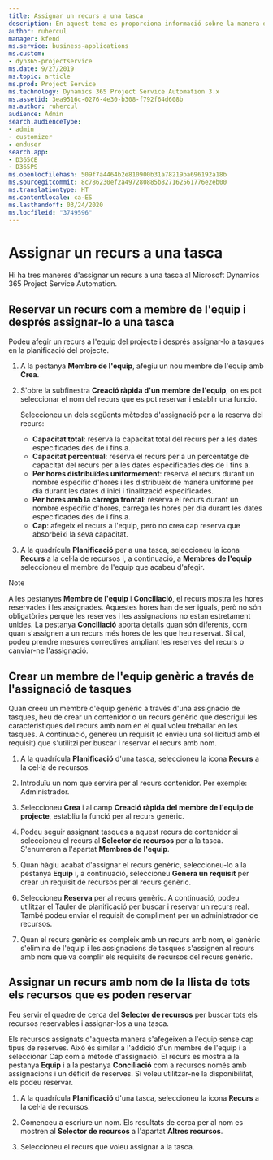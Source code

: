 ```yaml
---
title: Assignar un recurs a una tasca
description: En aquest tema es proporciona informació sobre la manera d'assignar recursos a tasques.
author: ruhercul
manager: kfend
ms.service: business-applications
ms.custom:
- dyn365-projectservice
ms.date: 9/27/2019
ms.topic: article
ms.prod: Project Service
ms.technology: Dynamics 365 Project Service Automation 3.x
ms.assetid: 3ea9516c-0276-4e30-b308-f792f64d608b
ms.author: ruhercul
audience: Admin
search.audienceType:
- admin
- customizer
- enduser
search.app:
- D365CE
- D365PS
ms.openlocfilehash: 509f7a4464b2e810900b31a78219ba696192a18b
ms.sourcegitcommit: 8c786230ef2a497280885b827162561776e2eb00
ms.translationtype: HT
ms.contentlocale: ca-ES
ms.lasthandoff: 03/24/2020
ms.locfileid: "3749596"
---
```

# <a name="assign-a-resource-to-a-task"></a>Assignar un recurs a una tasca

Hi ha tres maneres d'assignar un recurs a una tasca al Microsoft Dynamics 365 Project Service Automation.

## <a name="book-a-resource-as-a-team-member-and-then-assign-the-resource-to-a-task"></a>Reservar un recurs com a membre de l'equip i després assignar-lo a una tasca

Podeu afegir un recurs a l'equip del projecte i després assignar-lo a tasques en la planificació del projecte.

1. A la pestanya **Membre de l'equip**, afegiu un nou membre de l'equip amb **Crea**. 

2. S'obre la subfinestra **Creació ràpida d'un membre de l'equip**, on es pot seleccionar el nom del recurs que es pot reservar i establir una funció. 

    Seleccioneu un dels següents mètodes d'assignació per a la reserva del recurs:

    - **Capacitat total**: reserva la capacitat total del recurs per a les dates especificades des de i fins a.
    - **Capacitat percentual**: reserva el recurs per a un percentatge de capacitat del recurs per a les dates especificades des de i fins a.
    - **Per hores distribuïdes uniformement**: reserva el recurs durant un nombre específic d'hores i les distribueix de manera uniforme per dia durant les dates d'inici i finalització especificades.
    - **Per hores amb la càrrega frontal**: reserva el recurs durant un nombre específic d'hores, carrega les hores per dia durant les dates especificades des de i fins a.
    - **Cap**: afegeix el recurs a l'equip, però no crea cap reserva que absorbeixi la seva capacitat.

3. A la quadrícula **Planificació** per a una tasca, seleccioneu la icona **Recurs** a la cel·la de recursos i, a continuació, a **Membres de l'equip** seleccioneu el membre de l'equip que acabeu d'afegir. 

> [!NOTE]
> A les pestanyes **Membre de l'equip** i **Conciliació**, el recurs mostra les hores reservades i les assignades. Aquestes hores han de ser iguals, però no són obligatòries perquè les reserves i les assignacions no estan estretament unides. La pestanya **Conciliació** aporta detalls quan són diferents, com quan s'assignen a un recurs més hores de les que heu reservat. Si cal, podeu prendre mesures correctives ampliant les reserves del recurs o canviar-ne l'assignació.

## <a name="create-a-generic-team-member-through-task-assignment"></a>Crear un membre de l'equip genèric a través de l'assignació de tasques

Quan creeu un membre d'equip genèric a través d'una assignació de tasques, heu de crear un contenidor o un recurs genèric que descrigui les característiques del recurs amb nom en el qual voleu treballar en les tasques. A continuació, genereu un requisit (o envieu una sol·licitud amb el requisit) que s'utilitzi per buscar i reservar el recurs amb nom.

1. A la quadrícula **Planificació** d'una tasca, seleccioneu la icona **Recurs** a la cel·la de recursos.

2. Introduïu un nom que servirà per al recurs contenidor. Per exemple: Administrador.

3. Seleccioneu **Crea** i al camp **Creació ràpida del membre de l'equip de projecte**, establiu la funció per al recurs genèric.

4. Podeu seguir assignant tasques a aquest recurs de contenidor si seleccioneu el recurs al **Selector de recursos** per a la tasca. S'enumeren a l'apartat **Membres de l'equip**.

5. Quan hàgiu acabat d'assignar el recurs genèric, seleccioneu-lo a la pestanya **Equip** i, a continuació, seleccioneu **Genera un requisit** per crear un requisit de recursos per al recurs genèric.

6. Seleccioneu **Reserva** per al recurs genèric. A continuació, podeu utilitzar el Tauler de planificació per buscar i reservar un recurs real. També podeu enviar el requisit de compliment per un administrador de recursos.

7. Quan el recurs genèric es compleix amb un recurs amb nom, el genèric s'elimina de l'equip i les assignacions de tasques s'assignen al recurs amb nom que va complir els requisits de recursos del recurs genèric.

## <a name="assign-a-named-resource-from-the-list-of-all-bookable-resources"></a>Assignar un recurs amb nom de la llista de tots els recursos que es poden reservar

Feu servir el quadre de cerca del **Selector de recursos** per buscar tots els recursos reservables i assignar-los a una tasca.

Els recursos assignats d'aquesta manera s'afegeixen a l'equip sense cap tipus de reserves. Això és similar a l'addició d'un membre de l'equip i a seleccionar Cap com a mètode d'assignació. El recurs es mostra a la pestanya **Equip** i a la pestanya **Conciliació** com a recursos només amb assignacions i un dèficit de reserves. Si voleu utilitzar-ne la disponibilitat, els podeu reservar.

1. A la quadrícula **Planificació** d'una tasca, seleccioneu la icona **Recurs** a la cel·la de recursos.

2. Comenceu a escriure un nom. Els resultats de cerca per al nom es mostren al **Selector de recursos** a l'apartat **Altres recursos**.

3. Seleccioneu el recurs que voleu assignar a la tasca.

